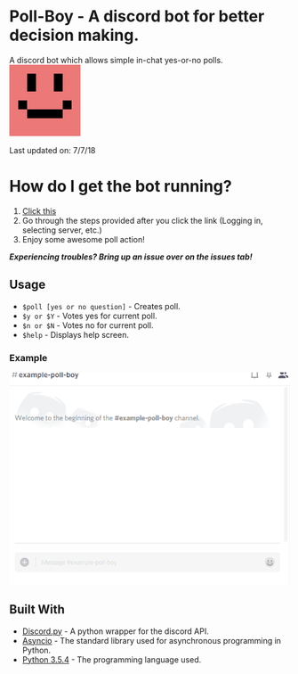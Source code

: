 # Poll-Boy - A discord bot for better decision making.  

A discord bot which allows simple in-chat yes-or-no polls.  
![pollboy logo](https://raw.githubusercontent.com/MilanDonhowe/ReadmeImages/master/f078dc71c69a0ce82fc857038d477956.png "The PollBoy Logo, ain't it the cutest thing you've ever seen?")

Last updated on: 7/7/18
# How do I get the bot running?

1. [Click this](https://discordapp.com/api/oauth2/authorize?client_id=397108089049841664&permissions=0&scope=bot)
2. Go through the steps provided after you click the link (Logging in, selecting server, etc.)
3. Enjoy some awesome poll action!

***Experiencing troubles?  Bring up an issue over on the issues tab!***

## Usage
* ```$poll [yes or no question]``` - Creates poll.  
* ```$y or $Y``` - Votes yes for current poll.  
* ```$n or $N``` - Votes no for current poll.  
* ```$help``` - Displays help screen.  
### Example  

![Gif example here](https://github.com/MilanDonhowe/ReadmeImages/blob/master/PollBoyExample.gif)

## Built With
 * [Discord.py](https://github.com/Rapptz/discord.py) - A python wrapper for the discord API.
 * [Asyncio](https://docs.python.org/3/library/asyncio.html#module-asyncio) - The standard library used for asynchronous programming in Python.
 * [Python 3.5.4](https://www.python.org/downloads/release/python-354/) - The programming language used.
